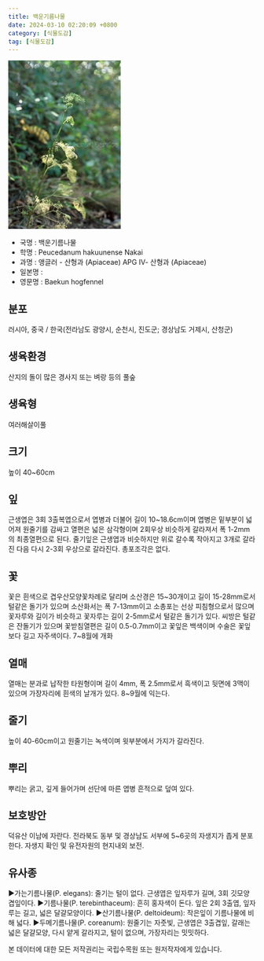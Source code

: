 ```yaml
---
title: 백운기름나물
date: 2024-03-10 02:20:09 +0800
category: [식물도감]
tag: [식물도감]
---
```




![백운기름나물](/assets/img/fileUpload/plants/basic/Umbelliferae/Peucedanum/19735/1_th2.JPG)
- 국명 : 백운기름나물
- 학명 : Peucedanum hakuunense Nakai
- 과명 : 앵글러 - 산형과 (Apiaceae) APG Ⅳ- 산형과 (Apiaceae)
- 일본명 : 
- 영문명 : Baekun hogfennel


## 분포
러시아, 중국 / 한국(전라남도 광양시, 순천시, 진도군; 경상남도 거제시, 산청군) 
## 생육환경
산지의 돌이 많은 경사지 또는 벼랑 등의 풀숲
## 생육형
여러해살이풀 
## 크기
높이 40~60cm
## 잎
근생엽은 3회 3출복엽으로서 엽병과 더불어 길이 10~18.6cm이며 엽병은 밑부분이 넓어져 원줄기를 감싸고 열편은 넓은 삼각형이며 2회우상 비슷하게 갈라져서 폭 1-2mm의 최종열편으로 된다. 줄기잎은 근생엽과 비슷하지만 위로 갈수록 작아지고 3개로 갈라진 다음 다시 2-3회 우상으로 갈라진다. 총포조각은 없다.
## 꽃
꽃은 흰색으로 겹우산모양꽃차례로 달리며 소산경은 15~30개이고 길이 15-28mm로서 털같은 돌기가 있으며 소산화서는 폭 7-13mm이고 소총포는 선상 피침형으로서 많으며 꽃자루와 길이가 비슷하고 꽃자루는 길이 2-5mm로서 털같은 돌기가 있다. 씨방은 털같은 잔돌기가 있으며 꽃받침열편은 길이 0.5-0.7mm이고 꽃잎은 백색이며 수술은 꽃잎보다 길고 자주색이다. 7~8월에 개화 
## 열매
열매는 분과로 납작한 타원형이며 길이 4mm, 폭 2.5mm로서 흑색이고 뒷면에 3맥이 있으며 가장자리에 흰색의 날개가 있다. 8~9월에 익는다. 
## 줄기
높이 40-60cm이고 원줄기는 녹색이며 윗부분에서 가지가 갈라진다.
## 뿌리
뿌리는 굵고, 깊게 들어가며 선단에 마른 엽병 흔적으로 덮여 있다.
## 보호방안
덕유산 이남에 자란다. 전라북도 동부 및 경상남도 서부에 5~6곳의 자생지가 좁게 분포한다. 자생지 확인 및 유전자원의 현지내외 보전.
## 유사종
▶가는기름나물(P. elegans): 줄기는 털이 없다. 근생엽은 잎자루가 길며, 3회 깃모양겹잎이다.
▶기름나물(P. terebinthaceum): 흔히 홍자색이 돈다. 잎은 2회 3출엽, 잎자루는 길고, 넓은 달걀모양이다. 
▶산기름나물(P. deltoideum): 작은잎이 기름나물에 비해 넓다.
▶두메기름나물(P. coreanum): 원줄기는 자줏빛, 근생엽은 3출겹잎, 갈래는 넓은 달걀모양, 다시 얕게 갈라지고, 털이 없으며, 가장자리는 밋밋하다.






본 데이터에 대한 모든 저작권리는 국립수목원 또는 원저작자에게 있습니다.
